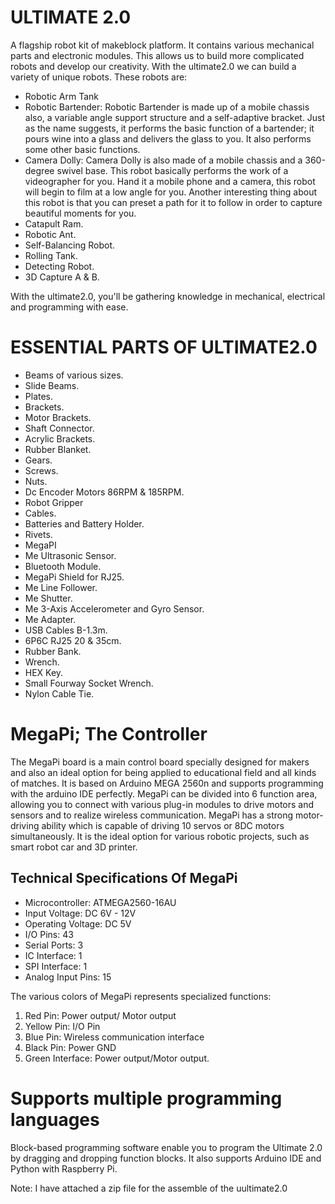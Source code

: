 # ULTIMATE 2.0
A flagship robot kit of makeblock platform. It contains various mechanical parts and electronic modules. This allows us to build more complicated robots and develop our creativity. With the ultimate2.0 we can build a variety of unique robots.
These robots are:

- Robotic Arm Tank
- Robotic Bartender: Robotic Bartender is made up of a mobile chassis also, a variable angle support structure and a self-adaptive bracket. Just as the name suggests, it performs the basic function of a bartender; it pours wine into a glass and delivers the glass to you. It also performs some other basic functions.
- Camera Dolly: Camera Dolly is also made of a mobile chassis and a 360-degree swivel base. This robot basically performs the work of a videographer for you. Hand it a mobile phone and a camera, this robot will begin to film at a low angle for you. Another interesting thing about this robot is that you can preset a path for it to follow in order to capture beautiful moments for you.
- Catapult Ram.
- Robotic Ant.
- Self-Balancing Robot.
- Rolling Tank.
- Detecting Robot.
- 3D Capture A & B.

With the ultimate2.0, you'll be gathering knowledge in mechanical, electrical and programming with ease.

# ESSENTIAL PARTS OF ULTIMATE2.0
- Beams of various sizes.
- Slide Beams.
- Plates.
- Brackets.
- Motor Brackets.
- Shaft Connector.
- Acrylic Brackets.
- Rubber Blanket.
- Gears.
- Screws.
- Nuts.
- Dc Encoder Motors 86RPM & 185RPM.
- Robot Gripper
- Cables.
- Batteries and Battery Holder.
- Rivets.
- MegaPI
- Me Ultrasonic Sensor.
- Bluetooth Module.
- MegaPi Shield for RJ25.
- Me Line Follower.
- Me Shutter.
- Me 3-Axis Accelerometer and Gyro Sensor.
- Me Adapter.
- USB Cables B-1.3m.
- 6P6C RJ25 20 & 35cm.
- Rubber Bank.
- Wrench.
- HEX Key.
- Small Fourway Socket Wrench.
- Nylon Cable Tie.

# MegaPi; The Controller
The MegaPi board is a main control board specially designed for makers and also an ideal option for being applied to educational field and all kinds of matches. It is based on Arduino MEGA 2560n and supports programming with the arduino IDE perfectly. MegaPi can be divided into 6 function area, allowing you to connect with various plug-in modules to drive motors and sensors and to realize wireless communication. MegaPi has a strong motor-driving ability which is capable of driving 10 servos or 8DC motors simultaneously. It is the ideal option for various robotic projects, such as smart robot car and 3D printer.

## Technical Specifications Of MegaPi
- Microcontroller: ATMEGA2560-16AU
- Input Voltage: DC 6V - 12V
- Operating Voltage: DC 5V
- I/O Pins: 43
- Serial Ports: 3
- IC Interface: 1
- SPI Interface: 1
- Analog Input Pins: 15

The various colors of MegaPi represents specialized functions:
1. Red Pin: Power output/ Motor output
2. Yellow Pin: I/O Pin
3. Blue Pin: Wireless communication interface
4. Black Pin: Power GND
5. Green Interface: Power output/Motor output.

# Supports multiple programming languages
Block-based programming software enable you to program the Ultimate 2.0 by dragging and dropping function blocks. It also supports Arduino IDE and Python with Raspberry Pi.

Note: I have attached a zip file for the assemble of the uultimate2.0